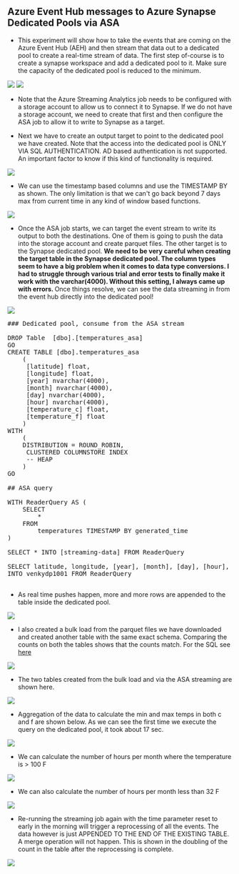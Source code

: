 ## Azure Event Hub messages to Azure Synapse Dedicated Pools via ASA

* This experiment will show how to take the events that are coming on the Azure Event Hub (AEH) and then stream that data out to a dedicated pool to create a real-time stream of data. The first step of-course is to create a synapse workspace and add a dedicated pool to it. Make sure the capacity of the dedicated pool is reduced to the minimum.

<img src="./images/asa_synapse_000.png" />

<img src="./images/asa_synapse_001.png" />

* Note that the Azure Streaming Analytics job needs to be configured with a storage account to allow us to connect it to Synapse. If we do not have a storage account, we need to create that first and then configure the ASA job to allow it to write to Synapse as a target. 

* Next we have to create an output target to point to the dedicated pool we have created. Note that the access into the dedicated pool is ONLY VIA SQL AUTHENTICATION. AD based authentication is not supported. An important factor to know if this kind of functionality is required. 

<img src="./images/asa_synapse_002.png" />

* We can use the timestamp based columns and use the TIMESTAMP BY as shown. The only limitation is that we can't go back beyond 7 days max from current time in any kind of window based functions. 

<img src="./images/asa_synapse_003.png" />

* Once the ASA job starts, we can target the event stream to write its output to both the destinations. One of them is going to push the data into the storage account and create parquet files. The other target is to the Synapse dedicated pool. <b> We need to be very careful when creating the target table in the Synapse dedicated pool. The column types seem to have a big problem when it comes to data type conversions. I had to struggle through various trial and error tests to finally make it work with the varchar(4000). Without this setting, I always came up with errors. </b> Once things resolve, we can see the data streaming in from the event hub directly into the dedicated pool! 

<img src="./images/asa_synapse_004.png" />

<pre>
### Dedicated pool, consume from the ASA stream 

DROP Table  [dbo].[temperatures_asa]
GO
CREATE TABLE [dbo].temperatures_asa
	(
	 [latitude] float,
	 [longitude] float,
	 [year] nvarchar(4000),
	 [month] nvarchar(4000),
	 [day] nvarchar(4000),
	 [hour] nvarchar(4000),
	 [temperature_c] float,
	 [temperature_f] float
	)
WITH
	(
	DISTRIBUTION = ROUND_ROBIN,
	 CLUSTERED COLUMNSTORE INDEX
	 -- HEAP
	)
GO

## ASA query 

WITH ReaderQuery AS (
	SELECT
		*
	FROM
		temperatures TIMESTAMP BY generated_time
)

SELECT * INTO [streaming-data] FROM ReaderQuery

SELECT latitude, longitude, [year], [month], [day], [hour], temperature_c, temperature_f
INTO venkydp1001 FROM ReaderQuery

</pre>

* As real time pushes happen, more and more rows are appended to the table inside the dedicated pool. 

<img src="./images/asa_synapse_005.png" />

* I also created a bulk load from the parquet files we have downloaded and created another table with the same exact schema. Comparing the counts on both the tables shows that the counts match. For the SQL see <a href="./Bulk_Load_From_Parquet.sql.txt">here</a>

<img src="./images/asa_synapse_006.png" />

* The two tables created from the bulk load and via the ASA streaming are shown here. 

<img src="./images/asa_synapse_007.png" />

* Aggregation of the data to calculate the min and max temps in both c and f are shown below. As we can see the first time we execute the query on the dedicated pool, it took about 17 sec.

<img src="./images/asa_synapse_008.png" />

* We can calculate the number of hours per month where the temperature is > 100 F

<img src="./images/asa_synapse_009.png" />

* We can also calculate the number of hours per month less than 32 F

<img src="./images/asa_synapse_010.png" />

* Re-running the streaming job again with the time parameter reset to early in the morning will trigger a reprocessing of all the events. The data however is just APPENDED TO THE END OF THE EXISTING TABLE. A merge operation will not happen. This is shown in the doubling of the count in the table after the reprocessing is complete.

<img src="./images/asa_synapse_011.png" />




